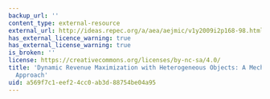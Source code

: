 ```yaml
---
backup_url: ''
content_type: external-resource
external_url: http://ideas.repec.org/a/aea/aejmic/v1y2009i2p168-98.html
has_external_licence_warning: true
has_external_license_warning: true
is_broken: ''
license: https://creativecommons.org/licenses/by-nc-sa/4.0/
title: 'Dynamic Revenue Maximization with Heterogeneous Objects: A Mechanism Design
  Approach'
uid: a569f7c1-eef2-4cc0-ab3d-88754be04a95
---
```

